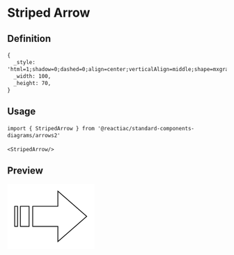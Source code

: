 # Striped Arrow

## Definition

```
{
  _style: 'html=1;shadow=0;dashed=0;align=center;verticalAlign=middle;shape=mxgraph.arrows2.stripedArrow;dy=0.6;dx=40;notch=25;',
  _width: 100,
  _height: 70,
}
```

## Usage

```
import { StripedArrow } from '@reactiac/standard-components-diagrams/arrows2'

<StripedArrow/>
```

## Preview

<img src="./striped-arrow.png" width="200"/>
